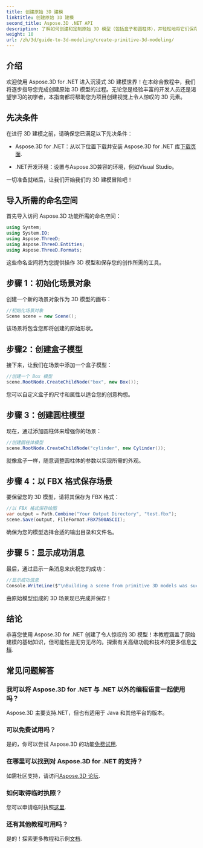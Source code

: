 ```yaml
---
title: 创建原始 3D 建模
linktitle: 创建原始 3D 建模
second_title: Aspose.3D .NET API
description: 了解如何创建和定制原始 3D 模型（包括盒子和圆柱体），并轻松地将它们保存为 FBX 格式。
weight: 10
url: /zh/3d/guide-to-3d-modeling/create-primitive-3d-modeling/
---
```

## 介绍

欢迎使用 Aspose.3D for .NET 进入沉浸式 3D 建模世界！在本综合教程中，我们将逐步指导您完成创建原始 3D 模型的过程。无论您是经验丰富的开发人员还是渴望学习的初学者，本指南都将帮助您为项目创建视觉上令人惊叹的 3D 元素。

## 先决条件

在进行 3D 建模之前，请确保您已满足以下先决条件：

-  Aspose.3D for .NET：从以下位置下载并安装 Aspose.3D for .NET 库[下载页面](https://releases.aspose.com/3d/net/).
  
- .NET开发环境：设置与Aspose.3D兼容的环境，例如Visual Studio。

一切准备就绪后，让我们开始我们的 3D 建模冒险吧！

## 导入所需的命名空间

首先导入访问 Aspose.3D 功能所需的命名空间：

```csharp
using System;
using System.IO;
using Aspose.ThreeD;
using Aspose.ThreeD.Entities;
using Aspose.ThreeD.Formats;
```

这些命名空间将为您提供操作 3D 模型和保存您的创作所需的工具。

## 步骤 1：初始化场景对象

创建一个新的场景对象作为 3D 模型的画布：

```csharp
//初始化场景对象
Scene scene = new Scene();
```

该场景将包含您即将创建的原始形状。

## 步骤2：创建盒子模型

接下来，让我们在场景中添加一个盒子模型：

```csharp
//创建一个 Box 模型
scene.RootNode.CreateChildNode("box", new Box());
```

您可以自定义盒子的尺寸和属性以适合您的创意构想。

## 步骤 3：创建圆柱模型

现在，通过添加圆柱体来增强你的场景：

```csharp
//创建圆柱体模型
scene.RootNode.CreateChildNode("cylinder", new Cylinder());
```

就像盒子一样，随意调整圆柱体的参数以实现所需的外观。

## 步骤 4：以 FBX 格式保存场景

要保留您的 3D 模型，请将其保存为 FBX 格式：

```csharp
//以 FBX 格式保存绘图
var output = Path.Combine("Your Output Directory", "test.fbx");
scene.Save(output, FileFormat.FBX7500ASCII);
```

确保为您的模型选择合适的输出目录和文件名。

## 步骤 5：显示成功消息

最后，通过显示一条消息来庆祝您的成功：

```csharp
//显示成功信息
Console.WriteLine($"\nBuilding a scene from primitive 3D models was successful.\nFile saved at {output}");
```

由原始模型组成的 3D 场景现已完成并保存！

## 结论

恭喜您使用 Aspose.3D for .NET 创建了令人惊叹的 3D 模型！本教程涵盖了原始建模的基础知识，但可能性是无穷无尽的。探索有关高级功能和技术的更多信息[文档](https://reference.aspose.com/3d/net/).

## 常见问题解答

### 我可以将 Aspose.3D for .NET 与 .NET 以外的编程语言一起使用吗？

Aspose.3D 主要支持.NET，但也有适用于 Java 和其他平台的版本。

### 可以免费试用吗？

是的，你可以尝试 Aspose.3D 的功能[免费试用](https://releases.aspose.com/).

### 在哪里可以找到对 Aspose.3D for .NET 的支持？

如需社区支持，请访问[Aspose.3D 论坛](https://forum.aspose.com/c/3d/18).

### 如何取得临时执照？

您可以申请临时执照[这里](https://purchase.conholdate.com/temporary-license/).

### 还有其他教程可用吗？

是的！探索更多教程和示例[文档](https://reference.aspose.com/3d/net/).